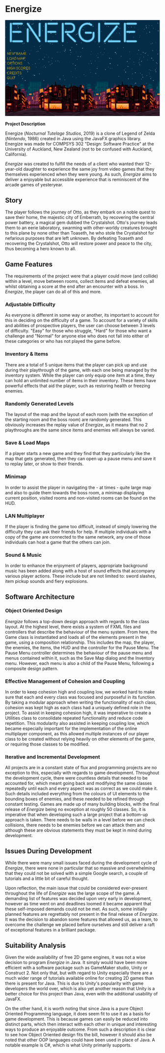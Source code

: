 # Energize

![Main Menu](/images/energize-title-screen.png)

**Project Description**

Energize (*Nocturnal Tutelage Studios*, 2019) is a clone of Legend of Zelda (*Nintendo*, 1986) created in Java using the JavaFX graphics library. Energize was made for COMPSYS 302 "Design: Software Practice" at the University of Auckland, New Zealand (not to be confused with Auckland, California).

*Energize* was created to fulfill the needs of a client who wanted their 12-year-old daughter to experience the same joy from video games that they themselves experienced when they were young. As such, *Energize* aims to deliver a enjoyable but accessible experience that is reminiscent of the arcade games of yesteryear. 

## Story
The player follows the journey of Otto, as they embark on a noble quest to save their home, the majestic city of Emberrath, by recovering the central power battery, a magical gem dubbed the Crystalshot. Otto's journey leads them to an eerie laboratory, swarming with other-worldy creatures brought to this plane by none other than Toaseth, he who stole the Crystalshot for nefarious purposes that are left unknown. By defeating Toaseth and recovering the Crystalshot, Otto will restore power and peace to the city, thus becoming a hero known to all.

## Game Features

The requirements of the project were that a player could move (and collide) within a level, move between rooms, collect items and defeat enemies, all whilst obtaining a score at the end after an encounter with a boss. In *Energize*, the player can do all of this and more.

### Adjustable Difficulty
As everyone is different in some way or another, its important to account for this in deciding on the difficulty of a game. To account for a variety of skills and abilities of prospective players, the user can choose between 3 levels of difficulty. "Easy" for those who struggle, "Hard" for those who want a challenge and "Normal" for anyone else who does not fall into either of these categories or who has not played the game before.

### Inventory & Items
There are a total of 5 unique items that the player can pick up and use during their playthrough of the game, with each one being managed by the inventory system. While the player can only equip one item at a time, they can hold an unlimited number of items in their inventory. These items have powerful effects that aid the player, such as restoring health or freezing enemies.

### Randomly Generated Levels
The layout of the map and the layout of each room (with the exception of the starting room and the boss room) are randomly generated. This obviously increases the replay value of *Energize*, as it means that no 2 playthroughs are the same since items and enemies will always be varied.

### Save & Load Maps
If a player starts a new game and they find that they particularly like the map that gets generated, then they can open up a pause menu and save it to replay later, or show to their friends.

### Minimap
In order to assist the player in navigating the - at times - quite large map and also to guide them towards the boss room, a minimap displaying current position, visited rooms and non-visited rooms can be found on the HUD.

### LAN Multiplayer
If the player is finding the game too difficult, instead of simply lowering the difficulty they can ask their friends for help. If multiple individuals with a copy of the game are connected to the same network, any one of those individuals can host a game that the others can join.

### Sound & Music
In order to enhance the enjoyment of players, appropriate background music has been added along with a host of sound effects that accompany various player actions. These include but are not limited to: sword slashes, item pickup sounds and fiery explosions.

## Software Architecture

### Object Oriented Design
*Energize* follows a top-down design approach with regards to the class layout. At the highest level, there exists a system of FXML files and controllers that describe the behaviour of the menu system. From here, the Game class is instantiated and loads all of the elements present in the game, using a composition relationship. This includes the map, the player, the enemies, the items, the HUD and the controller for the Pause Menu. The Pause Menu controller determines the behaviour of the pause menu and menus contained within it, such as the Save Map dialog and the Inventory menu. However, each menu is also a child of the Pause Menu, following a composite design pattern.

### Effective Management of Cohesion and Coupling
In order to keep cohesion high and coupling low, we worked hard to make sure that each and every class was focused and purposeful in its function. By taking a modular approach when writing the functionality of each class, cohesion was kept high as each class had a uniquely defined role in the project. To assist in keeping cohesion high, it was imperative to create a Utilities class to consolidate repeated functionality and reduce code repetition. This modularity also assisted in keeping coupling low, which became especially important for the implementation of the online multiplayer component, as this allowed multiple instances of our player class to be created without relying heavily on other elements of the game, or requiring those classes to be modified.

### Iterative and Incremental Development
All projects are in a constant state of flux and programming projects are no exception to this, especially with regards to game development. Throughout the development cycle, there were countless details that needed to be accounted for, which meant going back and modifying the same classes repeatedly until each and every aspect was as correct as we could make it. Such details included everything from the colours of UI elements to the bounding boxes of enemies, and these needed to be refined through constant testing.
Games are made up of many building blocks, with the final release of *Energize* being no exception at roughly 50 classes. So, it is imperative that when developing such a large project that a bottom-up approach is taken. There needs to be walls in a level before we can check collisions, there needs to be enemies before we can attack them and although these are obvious statements they must be kept in mind during development. 

## Issues During Development

While there were many small issues faced during the development cycle of *Energize*, there were none in particular that so massive and overwhelming that they could not be solved with a simple Google search, a couple of tutorials and a little bit of careful thought.

Upon reflection, the main issue that could be considered ever-present throughout the life of *Energize* was the large scope of the game. A demanding list of features was decided upon very early in development, however as time went on and deadlines loomed it became apparent that these self-imposed demands could not be met. As such, some initially planned features are regrettably not present in the final release of *Energize*. It was the decision to abandon some features that allowed us, as a team, to overcome the challenge we placed before ourselves and still deliver a raft of exceptional features in a brilliant package.

## Suitability Analysis

Given the wide availability of free 2D game engines, it was not a wise decision to program *Energize* in Java. It simply would have been more efficient with a software package such as GameMaker studio, Unity or Construct 2. Not only that, but with regard to Unity especially there are a much wider range of tutorials available online for creating 2D games than there is present for Java. This is due to Unity's popularity with game developers the world over, which is also yet another reason that Unity is a better choice for this project than Java, even with the additional usability of JavaFX.

On the other hand, it is worth noting that since Java is a pure Object Oriented Programming language, it does seem fit to use it as a basis for game development. This is because games can easily be reduced into distinct parts, which then interact with each other in unique and interesting ways to produce an enjoyable outcome. From such a description it is clear to see how Object Oriented design fits the bill, however it should also be noted that other OOP languages could have been used in place of Java. A notable example is C#, which is what Unity primarily supports.
